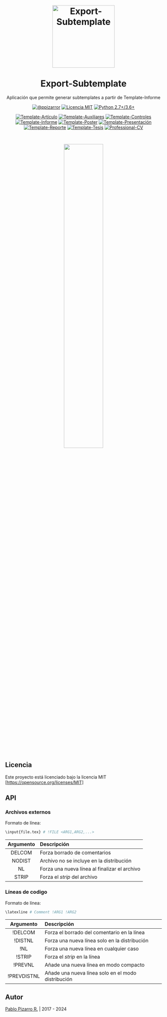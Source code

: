 <h1 align="center">
  <img alt="Export-Subtemplate" src="https://latex.ppizarror.com/res/favicon-informe/icon.png" width="200px" height="200px" />
  <br><br>
  Export-Subtemplate</h1>
<p align="center">Aplicación que permite generar subtemplates a partir de Template-Informe</p>
<div align="center"><a href="https://ppizarror.com"><img alt="@ppizarror" src="https://latex.ppizarror.com/res/badges/autor.svg" /></a>
<a href="https://opensource.org/licenses/MIT/"><img alt="Licencia MIT" src="https://latex.ppizarror.com/res/badges/licenciamit.svg" /></a>
<a href="https://www.python.org/downloads/"><img alt="Python 2.7+/3.6+" src="https://img.shields.io/badge/Python-2.7+/3.6+-red.svg" /></a>
<br>

<a href="https://github.com/Template-Latex/Template-Articulo/"><img alt="Template-Artículo" src="https://latex.ppizarror.com/res/badges/articulo.svg" /></a>
<a href="https://github.com/Template-Latex/Template-Auxiliares/"><img alt="Template-Auxiliares" src="https://latex.ppizarror.com/res/badges/auxiliares.svg" /></a>
<a href="https://github.com/Template-Latex/Template-Controles/"><img alt="Template-Controles" src="https://latex.ppizarror.com/res/badges/controles.svg" /></a>
<a href="https://github.com/Template-Latex/Template-Informe/"><img alt="Template-Informe" src="https://latex.ppizarror.com/res/badges/informe.svg" /></a>
<a href="https://github.com/Template-Latex/Template-Poster/"><img alt="Template-Poster" src="https://latex.ppizarror.com/res/badges/poster.svg" /></a>
<a href="https://github.com/Template-Latex/Template-Presentacion/"><img alt="Template-Presentación" src="https://latex.ppizarror.com/res/badges/presentacion.svg" /></a>
<a href="https://github.com/Template-Latex/Template-Reporte/"><img alt="Template-Reporte" src="https://latex.ppizarror.com/res/badges/reporte.svg" /></a>
<a href="https://github.com/Template-Latex/Template-Tesis/"><img alt="Template-Tesis" src="https://latex.ppizarror.com/res/badges/tesis.svg" /></a>
<a href="https://github.com/Template-Latex/Professional-CV/"><img alt="Professional-CV" src="https://latex.ppizarror.com/res/badges/professionalcv.svg" /></a>

</div><br>

<p align="center">
  <img src="https://latex.ppizarror.com/res/other/export-subtemplate.PNG" width="50%" />
</p>

## Licencia

Este proyecto está licenciado bajo la licencia MIT [https://opensource.org/licenses/MIT]

## API

### Archivos externos

Formato de línea:

```bash
\input{file.tex} # !FILE <ARG1,ARG2,...>
```

| Argumento | Descripción |
| :-:|:--|
| DELCOM | Forza borrado de comentarios |
| NODIST | Archivo no se incluye en la distribución |
| NL | Forza una nueva línea al finalizar el archivo |
| STRIP | Forza el *strip* del archivo |

### Líneas de codigo

Formato de línea:

```bash
\latexline # Comment !ARG1 !ARG2
```

| Argumento | Descripción |
| :-:|:--|
| !DELCOM | Forza el borrado del comentario en la línea |
| !DISTNL | Forza una nueva línea solo en la distribución |
| !NL | Forza una nueva línea en cualquier caso |
| !STRIP | Forza el *strip* en la línea |
| !PREVNL | Añade una nueva línea en modo compacto |
| !PREVDISTNL | Añade una nueva línea solo en el modo distribución |

## Autor

[Pablo Pizarro R.](https://ppizarror.com) | 2017 - 2024
